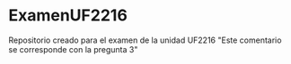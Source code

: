 # ExamenUF2216
Repositorio creado para el examen de la unidad UF2216
"Este comentario se corresponde con la pregunta 3"
